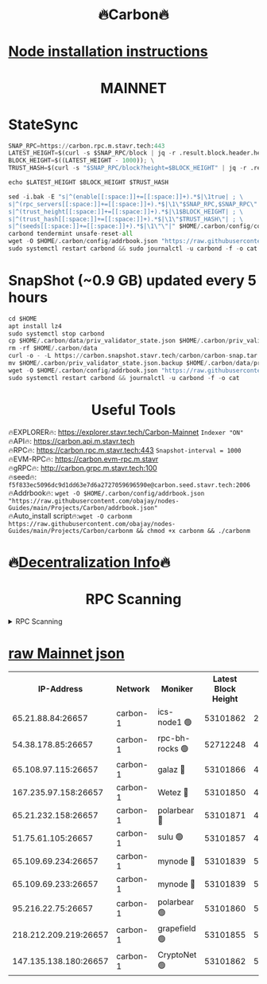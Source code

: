 <h1 align="center"> 🔥Carbon🔥</h1>

[Node installation instructions](https://github.com/obajay/nodes-Guides/tree/main/Projects/Carbon)
=
<h1 align="center"> MAINNET</h1>

# StateSync
```python
SNAP_RPC=https://carbon.rpc.m.stavr.tech:443
LATEST_HEIGHT=$(curl -s $SNAP_RPC/block | jq -r .result.block.header.height); \
BLOCK_HEIGHT=$((LATEST_HEIGHT - 1000)); \
TRUST_HASH=$(curl -s "$SNAP_RPC/block?height=$BLOCK_HEIGHT" | jq -r .result.block_id.hash)

echo $LATEST_HEIGHT $BLOCK_HEIGHT $TRUST_HASH

sed -i.bak -E "s|^(enable[[:space:]]+=[[:space:]]+).*$|\1true| ; \
s|^(rpc_servers[[:space:]]+=[[:space:]]+).*$|\1\"$SNAP_RPC,$SNAP_RPC\"| ; \
s|^(trust_height[[:space:]]+=[[:space:]]+).*$|\1$BLOCK_HEIGHT| ; \
s|^(trust_hash[[:space:]]+=[[:space:]]+).*$|\1\"$TRUST_HASH\"| ; \
s|^(seeds[[:space:]]+=[[:space:]]+).*$|\1\"\"|" $HOME/.carbon/config/config.toml
carbond tendermint unsafe-reset-all
wget -O $HOME/.carbon/config/addrbook.json "https://raw.githubusercontent.com/obajay/nodes-Guides/main/Projects/Carbon/addrbook.json"
sudo systemctl restart carbond && sudo journalctl -u carbond -f -o cat
```
# SnapShot (~0.9 GB) updated every 5 hours
```python
cd $HOME
apt install lz4
sudo systemctl stop carbond
cp $HOME/.carbon/data/priv_validator_state.json $HOME/.carbon/priv_validator_state.json.backup
rm -rf $HOME/.carbon/data
curl -o - -L https://carbon.snapshot.stavr.tech/carbon/carbon-snap.tar.lz4 | lz4 -c -d - | tar -x -C $HOME/.carbon --strip-components 2
mv $HOME/.carbon/priv_validator_state.json.backup $HOME/.carbon/data/priv_validator_state.json
wget -O $HOME/.carbon/config/addrbook.json "https://raw.githubusercontent.com/obajay/nodes-Guides/main/Projects/Carbon/addrbook.json"
sudo systemctl restart carbond && journalctl -u carbond -f -o cat
```

 <h1 align="center"> Useful Tools</h1>

🔥EXPLORER🔥:     https://explorer.stavr.tech/Carbon-Mainnet        `Indexer "ON"` \
🔥API🔥:          https://carbon.api.m.stavr.tech \
🔥RPC🔥:          https://carbon.rpc.m.stavr.tech:443              `Snapshot-interval = 1000` \
🔥EVM-RPC🔥:      https://carbon.evm-rpc.m.stavr \
🔥gRPC🔥:         http://carbon.grpc.m.stavr.tech:100 \
🔥seed🔥:      `f5f833ec5096dc9d1dd63e7d6a2727059696590e@carbon.seed.stavr.tech:2006` \
🔥Addrbook🔥:  `wget -O $HOME/.carbon/config/addrbook.json "https://raw.githubusercontent.com/obajay/nodes-Guides/main/Projects/Carbon/addrbook.json"` \
🔥Auto_install script🔥:`wget -O carbonm https://raw.githubusercontent.com/obajay/nodes-Guides/main/Projects/Carbon/carbonm && chmod +x carbonm && ./carbonm`

🔥[Decentralization Info](https://github.com/obajay/StateSync-snapshots/tree/main/Projects/Carbon/Decentralization)🔥
=
<h1 align="center"> RPC Scanning</h1>

<details>
<summary>RPC Scanning</summary>

<h2 align="center"> We scan nodes in real time every 4 hours. And we provide the final result of RPC endpoints.
We cannot influence the operation of these nodes in any way. </h2>


```python
If Voting Power is higher than 0 --> then the Node is a validator of the network and may be subject to attack and be a potential threat to the chain.
```
```python
We marked such validators with a red symbol
```

</details>

[raw Mainnet json](https://rpc-check.carbonm.stavr.tech/carbonm/rpc-carbonm-result.json)
=


<table><tr><th>IP-Address</th><th>Network</th><th>Moniker</th><th>Latest Block Height</th><th>Earliest Block Height</th><th>Catching Up</th><th>Tx Index</th><th>Voting Power</th><th>Scan Time</th></tr><tr><td>65.21.88.84:26657</td><td>carbon-1</td><td>ics-node1 🟢</td><td>53101862</td><td>21164241</td><td>False</td><td>off</td><td>0</td><td>2024-01-31T23:45:59.361061450UTC</td></tr><tr><td>54.38.178.85:26657</td><td>carbon-1</td><td>rpc-bh-rocks 🟢</td><td>52712248</td><td>45292001</td><td>False</td><td>on</td><td>0</td><td>2024-01-31T23:46:23.166895137UTC</td></tr><tr><td>65.108.97.115:26657</td><td>carbon-1</td><td>galaz 🔴</td><td>53101866</td><td>47374001</td><td>False</td><td>on</td><td>11236658724</td><td>2024-01-31T23:46:10.240402051UTC</td></tr><tr><td>167.235.97.158:26657</td><td>carbon-1</td><td>Wetez 🔴</td><td>53101850</td><td>48067570</td><td>False</td><td>on</td><td>1329638714</td><td>2024-01-31T23:45:34.220340404UTC</td></tr><tr><td>65.21.232.158:26657</td><td>carbon-1</td><td>polarbear 🔴</td><td>53101871</td><td>48126001</td><td>False</td><td>on</td><td>10871157102</td><td>2024-01-31T23:46:18.785064948UTC</td></tr><tr><td>51.75.61.105:26657</td><td>carbon-1</td><td>sulu 🟢</td><td>53101857</td><td>48742001</td><td>False</td><td>on</td><td>0</td><td>2024-01-31T23:45:50.399175411UTC</td></tr><tr><td>65.109.69.234:26657</td><td>carbon-1</td><td>mynode 🔴</td><td>53101839</td><td>50560001</td><td>False</td><td>off</td><td>12849640258</td><td>2024-01-31T23:45:13.469227026UTC</td></tr><tr><td>65.109.69.233:26657</td><td>carbon-1</td><td>mynode 🔴</td><td>53101839</td><td>50610001</td><td>False</td><td>off</td><td>8703580708</td><td>2024-01-31T23:45:13.154985255UTC</td></tr><tr><td>95.216.22.75:26657</td><td>carbon-1</td><td>polarbear 🟢</td><td>53101860</td><td>52338001</td><td>False</td><td>on</td><td>0</td><td>2024-01-31T23:45:56.978731581UTC</td></tr><tr><td>218.212.209.219:26657</td><td>carbon-1</td><td>grapefield 🟢</td><td>53101855</td><td>52371001</td><td>False</td><td>on</td><td>0</td><td>2024-01-31T23:45:48.023624013UTC</td></tr><tr><td>147.135.138.180:26657</td><td>carbon-1</td><td>CryptoNet 🟢</td><td>53101862</td><td>52934001</td><td>False</td><td>on</td><td>0</td><td>2024-01-31T23:45:59.684990167UTC</td></tr></table>